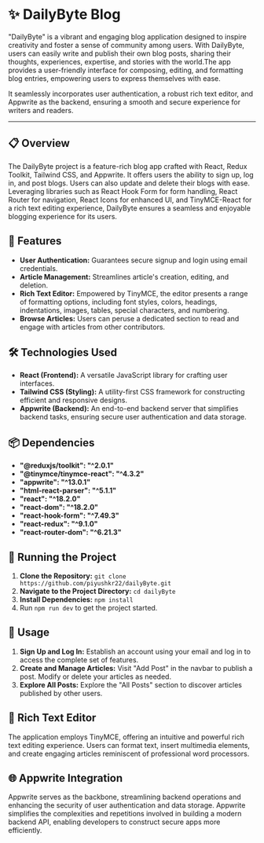 # ✨ DailyByte Blog

"DailyByte" is a vibrant and engaging blog application designed to inspire creativity and foster a sense of community among users. With DailyByte, users can easily write and publish their own blog posts, sharing their thoughts, experiences, expertise, and stories with the world.The app provides a user-friendly interface for composing, editing, and formatting blog entries, empowering users to express themselves with ease.

It seamlessly incorporates user authentication, a robust rich text editor, and Appwrite as the backend, ensuring a smooth and secure experience for writers and readers.

---

## 📋 Overview

The DailyByte project is a feature-rich blog app crafted with React, Redux Toolkit, Tailwind CSS, and Appwrite. It offers users the ability to sign up, log in, and post blogs. Users can also update and delete their blogs with ease. Leveraging libraries such as React Hook Form for form handling, React Router for navigation, React Icons for enhanced UI, and TinyMCE-React for a rich text editing experience, DailyByte ensures a seamless and enjoyable blogging experience for its users.


## 🚀 Features

- **User Authentication:** Guarantees secure signup and login using email credentials.
- **Article Management:** Streamlines article's creation, editing, and deletion.
- **Rich Text Editor:** Empowered by TinyMCE, the editor presents a range of formatting options, including font styles, colors, headings, indentations, images, tables, special characters, and numbering.
- **Browse Articles:** Users can peruse a dedicated section to read and engage with articles from other contributors.

## 🛠️ Technologies Used

- **React (Frontend):** A versatile JavaScript library for crafting user interfaces.
- **Tailwind CSS (Styling):** A utility-first CSS framework for constructing efficient and responsive designs.
- **Appwrite (Backend):** An end-to-end backend server that simplifies backend tasks, ensuring secure user authentication and data storage.

## 📦 Dependencies

- **"@reduxjs/toolkit": "^2.0.1"**
- **"@tinymce/tinymce-react": "^4.3.2"**
- **"appwrite": "^13.0.1"**
- **"html-react-parser": "^5.1.1"**
- **"react": "^18.2.0"**
- **"react-dom": "^18.2.0"**
- **"react-hook-form": "^7.49.3"**
- **"react-redux": "^9.1.0"**
- **"react-router-dom": "^6.21.3"**

## 🚦 Running the Project

1. **Clone the Repository:** `git clone https://github.com/piyushkr22/dailyByte.git`
2. **Navigate to the Project Directory:** `cd dailyByte`
3. **Install Dependencies:** `npm install`
4. Run `npm run dev` to get the project started.

## 🌟 Usage

1. **Sign Up and Log In:** Establish an account using your email and log in to access the complete set of features.
2. **Create and Manage Articles:** Visit "Add Post" in the navbar to publish a post. Modify or delete your articles as needed.
3. **Explore All Posts:** Explore the "All Posts" section to discover articles published by other users.

## 📝 Rich Text Editor

The application employs TinyMCE, offering an intuitive and powerful rich text editing experience. Users can format text, insert multimedia elements, and create engaging articles reminiscent of professional word processors.

## 🌐 Appwrite Integration

Appwrite serves as the backbone, streamlining backend operations and enhancing the security of user authentication and data storage. Appwrite simplifies the complexities and repetitions involved in building a modern backend API, enabling developers to construct secure apps more efficiently.
